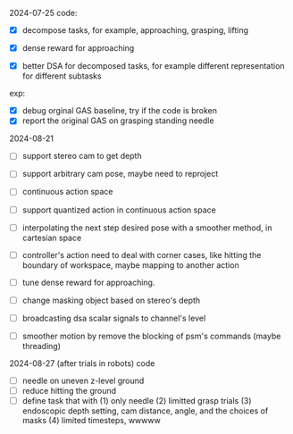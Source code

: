 2024-07-25
code:
- [x] decompose tasks, for example, approaching, grasping, lifting
- [x] dense reward for approaching
- [x] better DSA for decomposed tasks, for example different representation for different subtasks


exp:
- [x] debug orginal GAS baseline, try if the code is broken
- [x] report the original GAS on grasping standing needle

2024-08-21
- [ ] support stereo cam to get depth
- [ ] support arbitrary cam pose, maybe need to reproject
- [ ] continuous action space
- [ ] support quantized action in continuous action space
- [ ] interpolating the next step desired pose with a smoother method, in cartesian space
- [ ] controller's action need to deal with corner cases, like hitting the boundary of workspace, maybe mapping to another action
- [ ] tune dense reward for approaching.
- [ ] change masking object based on stereo's depth
- [ ] broadcasting dsa scalar signals to channel's level
- [ ] smoother motion by remove the blocking of psm's commands (maybe threading)


2024-08-27 (after trials in robots)
code
- [ ] needle on uneven z-level ground
- [ ] reduce hitting the ground
- [ ] define task that with (1) only needle (2) limitted grasp trials (3) endoscopic depth setting, cam distance, angle, and the choices of masks (4) limited timesteps, wwwww